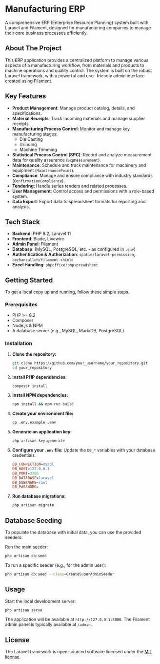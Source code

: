 # Manufacturing ERP

A comprehensive ERP (Enterprise Resource Planning) system built with Laravel and Filament, designed for manufacturing companies to manage their core business processes efficiently.

## About The Project

This ERP application provides a centralized platform to manage various aspects of a manufacturing workflow, from materials and products to machine operations and quality control. The system is built on the robust Laravel framework, with a powerful and user-friendly admin interface created using Filament.

## Key Features

-   **Product Management**: Manage product catalog, details, and specifications.
-   **Material Receipts**: Track incoming materials and manage supplier receipts.
-   **Manufacturing Process Control**: Monitor and manage key manufacturing stages:
    -   Die Casting
    -   Grinding
    -   Machine Trimming
-   **Statistical Process Control (SPC)**: Record and analyze measurement data for quality assurance (`ScpMeasurement`).
-   **Maintenance**: Schedule and track maintenance for machinery and equipment (`MaintenancePoint`).
-   **Compliance**: Manage and ensure compliance with industry standards (`ConfirmationCompliance`).
-   **Tendering**: Handle series tenders and related processes.
-   **User Management**: Control access and permissions with a role-based system.
-   **Data Export**: Export data to spreadsheet formats for reporting and analysis.

## Tech Stack

-   **Backend**: PHP 8.2, Laravel 11
-   **Frontend**: Blade, Livewire
-   **Admin Panel**: Filament
-   **Database**: (MySQL, PostgreSQL, etc. - as configured in `.env`)
-   **Authentication & Authorization**: `spatie/laravel-permission`, `bezhansalleh/filament-shield`
-   **Excel Handling**: `phpoffice/phpspreadsheet`

## Getting Started

To get a local copy up and running, follow these simple steps.

### Prerequisites

-   PHP >= 8.2
-   Composer
-   Node.js & NPM
-   A database server (e.g., MySQL, MariaDB, PostgreSQL)

### Installation

1.  **Clone the repository:**

    ```sh
    git clone https://github.com/your_username/your_repository.git
    cd your_repository
    ```

2.  **Install PHP dependencies:**

    ```sh
    composer install
    ```

3.  **Install NPM dependencies:**

    ```sh
    npm install && npm run build
    ```

4.  **Create your environment file:**

    ```sh
    cp .env.example .env
    ```

5.  **Generate an application key:**

    ```sh
    php artisan key:generate
    ```

6.  **Configure your `.env` file:**
    Update the `DB_*` variables with your database credentials.

    ```ini
    DB_CONNECTION=mysql
    DB_HOST=127.0.0.1
    DB_PORT=3306
    DB_DATABASE=laravel
    DB_USERNAME=root
    DB_PASSWORD=
    ```

7.  **Run database migrations:**
    ```sh
    php artisan migrate
    ```

## Database Seeding

To populate the database with initial data, you can use the provided seeders.

Run the main seeder:

```sh
php artisan db:seed
```

To run a specific seeder (e.g., for the admin user):

```sh
php artisan db:seed --class=CreateSuperAdminSeeder
```

## Usage

Start the local development server:

```sh
php artisan serve
```

The application will be available at `http://127.0.0.1:8000`. The Filament admin panel is typically available at `/admin`.

## License

The Laravel framework is open-sourced software licensed under the [MIT license](https://opensource.org/licenses/MIT).
